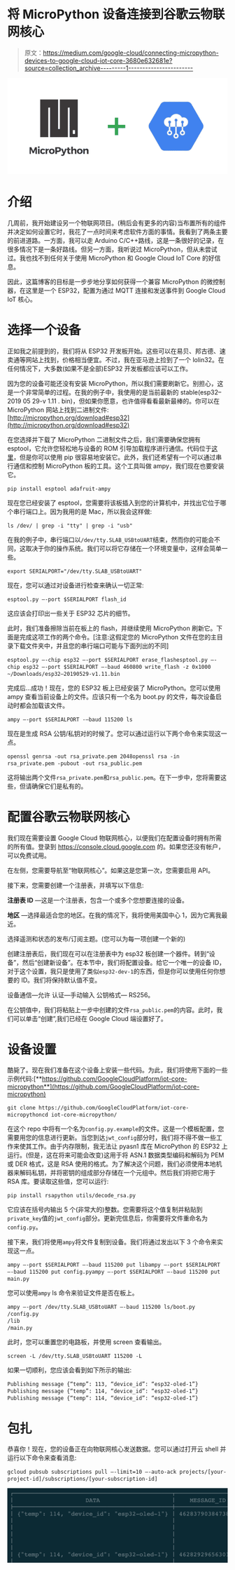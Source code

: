 # 将 MicroPython 设备连接到谷歌云物联网核心

> 原文：<https://medium.com/google-cloud/connecting-micropython-devices-to-google-cloud-iot-core-3680e632681e?source=collection_archive---------1----------------------->

![](img/21ac4cbc86d62b8311987a8b51e8a0a0.png)

# 介绍

几周前，我开始建设另一个物联网项目。(稍后会有更多的内容)当布置所有的组件并决定如何设置它时，我花了一点时间来考虑软件方面的事情。我看到了两条主要的前进道路。一方面，我可以走 Arduino C/C++路线，这是一条很好的记录，在很多情况下是一条好路线。但另一方面，我听说过 MicroPython，但从未尝试过。我也找不到任何关于使用 MicroPython 和 Google Cloud IoT Core 的好信息。

因此，这篇博客的目标是一步步地分享如何获得一个兼容 MicroPython 的微控制器，在这里是一个 ESP32，配置为通过 MQTT 连接和发送事件到 Google Cloud IoT 核心。

# 选择一个设备

正如我之前提到的，我们将从 ESP32 开发板开始。这些可以在易贝、邦古德、速卖通等网站上找到，价格相当便宜。不过，我在亚马逊上捡到了一个 lolin32。在任何情况下，大多数(如果不是全部)ESP32 开发板都应该可以工作。

因为您的设备可能还没有安装 MicroPython，所以我们需要刷新它。别担心，这是一个非常简单的过程。在我的例子中，我使用的是当前最新的 stable(esp32–2019 05 29-v 1.11 . bin)，但如果你愿意，也许值得看看最新最棒的。你可以在 MicroPython 网站上找到二进制文件:[http://micropython.org/download#esp32](http://micropython.org/download#esp32)

在您选择并下载了 MicroPython 二进制文件之后，我们需要确保您拥有 esptool，它允许您轻松地与设备的 ROM 引导加载程序进行通信。代码位于[这里](https://github.com/espressif/esptool)，但是你可以使用 pip 很容易地安装它。此外，我们还希望有一个可以通过串行通信和控制 MicroPython 板的工具。这个工具叫做 ampy，我们现在也要安装它。

```
pip install esptool adafruit-ampy
```

现在您已经安装了 esptool，您需要将该板插入到您的计算机中，并找出它位于哪个串行端口上。因为我用的是 Mac，所以我会这样做:

```
ls /dev/ | grep -i "tty" | grep -i "usb"
```

在我的例子中，串行端口以`/dev/tty.SLAB_USBtoUART`结束，然而你的可能会不同，这取决于你的操作系统。我们可以将它存储在一个环境变量中，这样会简单一些。

```
export SERIALPORT="/dev/tty.SLAB_USBtoUART"
```

现在，您可以通过对设备进行检查来确认一切正常:

```
esptool.py —-port $SERIALPORT flash_id
```

这应该会打印出一些关于 ESP32 芯片的细节。

此时，我们准备擦除当前在板上的 flash，并继续使用 MicroPython 刷新它。下面是完成这项工作的两个命令。[注意:这假定您的 MicroPython 文件在您的主目录下载文件夹中，并且您的串行端口可能与下面列出的不同]

```
esptool.py —-chip esp32 —-port $SERIALPORT erase_flashesptool.py —-chip esp32 —-port $SERIALPORT —-baud 460800 write_flash -z 0x1000 ~/Downloads/esp32–20190529-v1.11.bin
```

完成后…成功！现在，您的 ESP32 板上已经安装了 MicroPython。您可以使用 ampy 查看当前设备上的文件。应该只有一个名为 boot.py 的文件，每次设备启动时都会加载该文件。

```
ampy —-port $SERIALPORT -—baud 115200 ls
```

现在是生成 RSA 公钥/私钥对的时候了。您可以通过运行以下两个命令来实现这一点。

```
openssl genrsa -out rsa_private.pem 2048openssl rsa -in rsa_private.pem -pubout -out rsa_public.pem
```

这将输出两个文件`rsa_private.pem`和`rsa_public.pem`。在下一步中，您将需要这些，但请确保它们是私有的。

# 配置谷歌云物联网核心

我们现在需要设置 Google Cloud 物联网核心，以便我们在配置设备时拥有所需的所有值。登录到 https://console.cloud.google.com 的。如果您还没有帐户，可以免费试用。

在左侧，您需要导航至“物联网核心”。如果这是您第一次，您需要启用 API。

接下来，您需要创建一个注册表，并填写以下信息:

**注册表 ID** —这是一个注册表，包含一个或多个您想要连接的设备。

**地区** —选择最适合您的地区。在我的情况下，我将使用美国中心 1，因为它离我最近。

选择遥测和状态的发布/订阅主题。(您可以为每一项创建一个新的)

创建注册表后，我们现在可以在注册表中为 esp32 板创建一个器件。转到“设备”，然后“创建新设备”。在本节中，我们将配置设备。给它一个唯一的设备 ID，对于这个设置，我只是使用了类似`esp32-dev-1`的东西，但是你可以使用任何你想要的 ID。我们将保持默认值不变。

设备通信—允许
认证—手动输入
公钥格式— RS256。

在公钥值中，我们将粘贴上一步中创建的文件`rsa_public.pem`的内容。此时，我们可以单击“创建”,我们已经在 Google Cloud 端设置好了。

# 设备设置

酷毙了。现在我们准备在这个设备上安装一些代码。为此，我们将使用下面的一些示例代码:[**https://github.com/GoogleCloudPlatform/iot-core-micropython**](https://github.com/GoogleCloudPlatform/iot-core-micropython)

```
git clone https://github.com/GoogleCloudPlatform/iot-core-micropythoncd iot-core-micropython/
```

在这个 repo 中将有一个名为`config.py.example`的文件。这是一个模板配置，您需要用您的信息进行更新。当您到达`jwt_config`部分时，我们将不得不做一些工作来使其工作。由于内存限制，我无法让 pyasn1 库在 MicroPython 的 ESP32 上运行。(但是，这在将来可能会改变)这用于将 ASN.1 数据类型编码和解码为 PEM 或 DER 格式，这是 RSA 使用的格式。为了解决这个问题，我们必须使用本地机器来解码私钥，并将密钥的组成部分存储在一个元组中。然后我们将把它用于 RSA 库。要读取这些值，您可以运行:

```
pip install rsapython utils/decode_rsa.py
```

它应该在括号内输出 5 个(非常大的)整数。您需要将这个值复制并粘贴到`private_key`值的`jwt_config`部分。更新完信息后，你需要将文件重命名为`config.py`。

接下来，我们将使用`ampy`将文件复制到设备。我们将通过发出以下 3 个命令来实现这一点。

```
ampy —-port $SERIALPORT —-baud 115200 put libampy —-port $SERIALPORT —-baud 115200 put config.pyampy —-port $SERIALPORT —-baud 115200 put main.py
```

您可以使用`ampy` ls 命令来验证文件是否在板上。

```
ampy —-port /dev/tty.SLAB_USBtoUART —-baud 115200 ls/boot.py
/config.py
/lib
/main.py
```

此时，您可以重置您的电路板，并使用 screen 查看输出。

```
screen -L /dev/tty.SLAB_USBtoUART 115200 -L
```

如果一切顺利，您应该会看到如下所示的输出:

```
Publishing message {“temp”: 113, “device_id”: “esp32-oled-1”}
Publishing message {“temp”: 114, “device_id”: “esp32-oled-1”}
Publishing message {“temp”: 114, “device_id”: “esp32-oled-1”}
```

# 包扎

恭喜你！现在，您的设备正在向物联网核心发送数据。您可以通过打开云 shell 并运行以下命令来查看消息:

```
gcloud pubsub subscriptions pull —-limit=10 —-auto-ack projects/[your-project-id]/subscriptions/[your-subscription-id]
```

![](img/7cce4ed621c225cb64a3ad79d97e6f35.png)